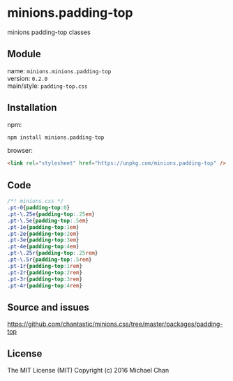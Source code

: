 # minions.padding-top
minions padding-top classes

## Module
name: `minions.minions.padding-top`  
version: `0.2.0`  
main/style: `padding-top.css`  

## Installation
npm:
```bash
npm install minions.padding-top
```

browser:
```html
<link rel="stylesheet" href="https://unpkg.com/minions.padding-top" />
```

## Code
```css
/*! minions.css */
.pt-0{padding-top:0}
.pt-\.25e{padding-top:.25em}
.pt-\.5e{padding-top:.5em}
.pt-1e{padding-top:1em}
.pt-2e{padding-top:2em}
.pt-3e{padding-top:3em}
.pt-4e{padding-top:4em}
.pt-\.25r{padding-top:.25rem}
.pt-\.5r{padding-top:.5rem}
.pt-1r{padding-top:1rem}
.pt-2r{padding-top:2rem}
.pt-3r{padding-top:3rem}
.pt-4r{padding-top:4rem}

```

## Source and issues

https://github.com/chantastic/minions.css/tree/master/packages/padding-top

## License

The MIT License (MIT)
Copyright (c) 2016 Michael Chan